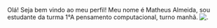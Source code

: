 Olá!
Seja bem vindo ao meu perfil!
Meu nome é Matheus Almeida, sou estudante da turma 1°A pensamento computacional, turno manhã.
![.](https://tenor.com/pt-BR/view/goku-shitpost-meme-árabe-gif-17567395619641346930)

